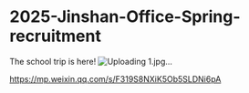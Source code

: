 # 2025-Jinshan-Office-Spring-recruitment
The school trip is here!
![Uploading 1.jpg…]()

https://mp.weixin.qq.com/s/F319S8NXiK5Ob5SLDNi6pA
